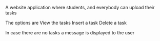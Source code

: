 A website application where students, and everybody can upload their tasks

The options are
    View the tasks
    Insert a task
    Delete a task

In case there are no tasks a message is displayed to the user
